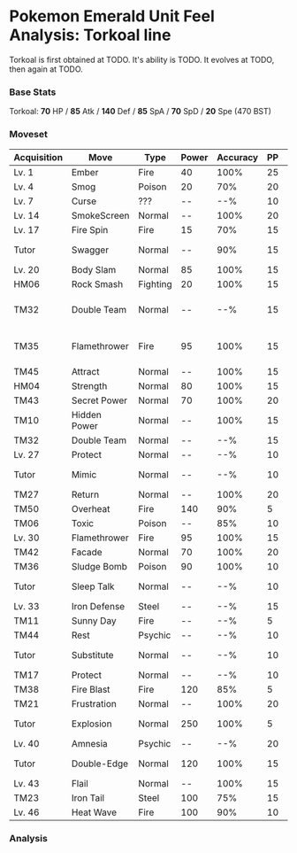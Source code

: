 # Pokemon Emerald Unit Feel Analysis: Torkoal line

Torkoal is first obtained at TODO. It's ability is TODO. It evolves at TODO, then again at TODO.

### Base Stats

Torkoal: **70** HP / **85** Atk / **140** Def / **85** SpA / **70** SpD / **20** Spe (470 BST)

### Moveset

|Acquisition|Move        |Type    |Power|Accuracy|PP |Notes                    |
|---        |---         |---     |---  |---     |---|---                      |
|Lv. 1      |Ember       |Fire    |40   |100%    |25 |                         |
|Lv. 4      |Smog        |Poison  |20   |70%     |20 |                         |
|Lv. 7      |Curse       |???     |--   |--%     |10 |                         |
|Lv. 14     |SmokeScreen |Normal  |--   |100%    |20 |                         |
|Lv. 17     |Fire Spin   |Fire    |15   |70%     |15 |                         |
|Tutor      |Swagger     |Normal  |--   |90%     |15 |Emerald only             |
|Lv. 20     |Body Slam   |Normal  |85   |100%    |15 |                         |
|HM06       |Rock Smash  |Fighting|20   |100%    |15 |                         |
|TM32       |Double Team |Normal  |--   |--%     |15 |Buy at Game Corner       |
|TM35       |Flamethrower|Fire    |95   |100%    |15 |Buy at Game Corner       |
|TM45       |Attract     |Normal  |--   |100%    |15 |                         |
|HM04       |Strength    |Normal  |80   |100%    |15 |                         |
|TM43       |Secret Power|Normal  |70   |100%    |20 |                         |
|TM10       |Hidden Power|Normal  |--   |100%    |15 |                         |
|TM32       |Double Team |Normal  |--   |--%     |15 |                         |
|Lv. 27     |Protect     |Normal  |--   |--%     |10 |                         |
|Tutor      |Mimic       |Normal  |--   |--%     |10 |Emerald only             |
|TM27       |Return      |Normal  |--   |100%    |20 |                         |
|TM50       |Overheat    |Fire    |140  |90%     |5  |                         |
|TM06       |Toxic       |Poison  |--   |85%     |10 |                         |
|Lv. 30     |Flamethrower|Fire    |95   |100%    |15 |                         |
|TM42       |Facade      |Normal  |70   |100%    |20 |                         |
|TM36       |Sludge Bomb |Poison  |90   |100%    |10 |                         |
|Tutor      |Sleep Talk  |Normal  |--   |--%     |10 |Emerald only             |
|Lv. 33     |Iron Defense|Steel   |--   |--%     |15 |                         |
|TM11       |Sunny Day   |Fire    |--   |--%     |5  |                         |
|TM44       |Rest        |Psychic |--   |--%     |10 |                         |
|Tutor      |Substitute  |Normal  |--   |--%     |10 |Emerald only             |
|TM17       |Protect     |Normal  |--   |--%     |10 |                         |
|TM38       |Fire Blast  |Fire    |120  |85%     |5  |                         |
|TM21       |Frustration |Normal  |--   |100%    |20 |                         |
|Tutor      |Explosion   |Normal  |250  |100%    |5  |Emerald only             |
|Lv. 40     |Amnesia     |Psychic |--   |--%     |20 |                         |
|Tutor      |Double-Edge |Normal  |120  |100%    |15 |Emerald only             |
|Lv. 43     |Flail       |Normal  |--   |100%    |15 |                         |
|TM23       |Iron Tail   |Steel   |100  |75%     |15 |                         |
|Lv. 46     |Heat Wave   |Fire    |100  |90%     |10 |                         |

### Analysis